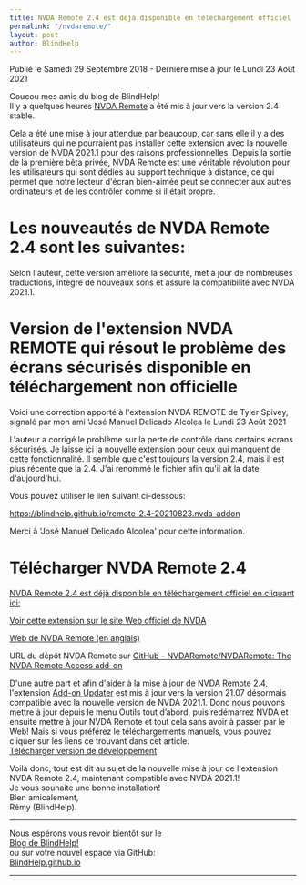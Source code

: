 ```yaml
---
title: NVDA Remote 2.4 est déjà disponible en téléchargement officiel
permalink: "/nvdaremote/"
layout: post
author: BlindHelp
---
```


<footer>Publié le Samedi 29 Septembre 2018 - Dernière mise à jour le Lundi 23 Août 2021</footer>


Coucou mes amis du blog de BlindHelp!               
Il y a quelques heures [NVDA Remote](https://addons.NVDA-Project.org/addons/nvdaremote.fr.html) a été mis à jour vers la version 2.4 stable.    

Cela a été une mise à jour attendue par beaucoup, car sans elle il y a des utilisateurs qui ne pourraient pas installer cette extension avec la nouvelle version de NVDA 2021.1 pour des raisons professionnelles. Depuis la sortie de la première bêta privée, NVDA Remote est une véritable révolution pour les utilisateurs qui sont dédiés au support technique à distance, ce qui permet que notre lecteur d'écran bien-aimée peut se connecter aux autres ordinateurs et de les contrôler comme si il était propre.    

# Les nouveautés de NVDA Remote 2.4 sont les suivantes: #

Selon l'auteur, cette version améliore la sécurité, met à jour de nombreuses traductions, intègre de nouveaux sons et assure la compatibilité avec NVDA 2021.1.    

# Version de l'extension NVDA REMOTE qui résout le problème des écrans sécurisés disponible en téléchargement non officielle #

Voici une correction apporté à l'extension NVDA REMOTE de Tyler Spivey, signalé par mon ami 'José Manuel Delicado Alcolea le Lundi 23 Août 2021

L'auteur a corrigé le problème sur la perte de contrôle dans certains écrans sécurisés. Je laisse ici la nouvelle extension pour ceux qui manquent de cette fonctionnalité. Il semble que c'est toujours la version 2.4, mais il est plus récente que la 2.4. J'ai renommé le fichier afin qu'il ait la date d'aujourd'hui.

Vous pouvez utiliser le lien suivant ci-dessous:

<https://blindhelp.github.io/remote-2.4-20210823.nvda-addon>

Merci à 'José Manuel Delicado Alcolea' pour cette information.

# Télécharger  NVDA Remote 2.4 #

[NVDA Remote 2.4 est déjà disponible en téléchargement officiel en cliquant ici:](https://nvdaremote.com/remote-2.4.nvda-addon)

[Voir cette extension sur le site Web officiel de NVDA](https://addons.NVDA-Project.org/addons/nvdaremote.fr.html)

[Web de NVDA Remote (en anglais)](http://NVDARemote.com)

URL du dépôt NVDA Remote sur [GitHub - NVDARemote/NVDARemote: The NVDA Remote Access add-on](https://github.com/NVDARemote/NVDARemote)

D'une autre part et afin  d'aider à la mise à jour de [NVDA Remote 2.4](https://nvdaremote.com/remote-2.4.nvda-addon), l'extension [Add-on Updater](https://addons.nvda-project.org/addons/addonUpdater.fr.html) est mis à jour vers la version 21.07 désormais compatible avec la nouvelle version de NVDA 2021.1. Donc nous pouvons mettre à jour depuis le menu Outils tout d’abord, puis redémarrez NVDA et ensuite mettre à jour NVDA Remote et tout cela sans avoir à passer par le Web! Mais si vous préférez le téléchargements manuels, vous pouvez cliquer sur les liens   ce trouvant dans cet article.    
[Télécharger version de développement](https://addons.nvda-project.org/files/get.php?file=nvda3208)                     

Voilà donc,  tout est dit au sujet de la nouvelle mise à jour de l'extension NVDA Remote 2.4, maintenant compatible avec NVDA 2021.1!                
Je vous souhaite une bonne installation!         
Bien amicalement,              
Rémy (BlindHelp).

---

Nous espérons vous revoir bientôt sur le      
[Blog de BlindHelp!](http://blindhelp.blogspot.fr/)                    
ou sur  votre nouvel espace via GitHub:                     
[BlindHelp.github.io](https://blindhelp.github.io)                    

---
